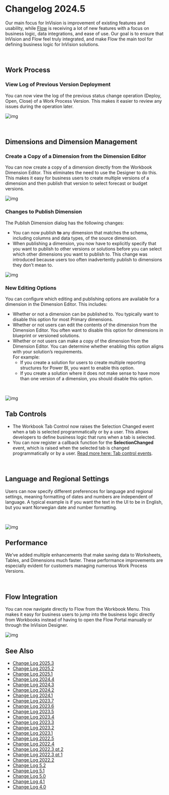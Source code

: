 # Changelog 2024.5

Our main focus for InVision is improvement of existing features and usability, while [Flow](../../flow/changelog/changelog24_december.md) is receiving a lot of new features with a focus on business logic, data integrations, and ease of use. Our goal is to ensure that InVision and Flow feel truly integrated, and make Flow the main tool for defining business logic for InVision solutions.

</br>

## Work Process

### View Log of Previous Version Deployment

You can now view the log of the previous status change operation (Deploy, Open, Close) of a Work Process Version. This makes it easier to review any issues during the operation later.

![img](https://profitbasedocs.blob.core.windows.net/images/InVision_24_5_1.png)

</br>

## Dimensions and Dimension Management

### Create a Copy of a Dimension from the Dimension Editor

You can now create a copy of a dimension directly from the Workbook Dimension Editor. This eliminates the need to use the Designer to do this. This makes it easy for business users to create multiple versions of a dimension and then publish that version to select forecast or budget versions.

![img](https://profitbasedocs.blob.core.windows.net/images/InVision_24_5_2.png)

### Changes to Publish Dimension

The Publish Dimension dialog has the following changes:

- You can now publish **to** any dimension that matches the schema, including columns and data types, of the source dimension.
- When publishing a dimension, you now have to explicitly specify that you want to publish to other versions or solutions before you can select which other dimensions you want to publish to. This change was introduced because users too often inadvertently publish to dimensions they don’t mean to.

![img](https://profitbasedocs.blob.core.windows.net/images/InVision_24_5_3.png)

### New Editing Options

You can configure which editing and publishing options are available for a dimension in the Dimension Editor. This includes:

- Whether or not a dimension can be published to. You typically want to disable this option for most Primary dimensions.
- Whether or not users can edit the contents of the dimension from the Dimension Editor. You often want to disable this option for dimensions in blueprint or versioned solutions.
- Whether or not users can make a copy of the dimension from the Dimension Editor. You can determine whether enabling this option aligns with your solution’s requirements.  
For example:
  - If you create a solution for users to create multiple reporting structures for Power BI, you want to enable this option.
  - If you create a solution where it does not make sense to have more than one version of a dimension, you should disable this option.

</br>

![img](https://profitbasedocs.blob.core.windows.net/images/InVision_24_5_4.png)

## Tab Controls

- The Workbook Tab Control now raises the Selection Changed event when a tab is selected programmatically or by a user. This allows developers to define business logic that runs when a tab is selected.
- You can now register a callback function for the **SelectionChanged** event, which is raised when the selected tab is changed programmatically or by a user. [Read more here: Tab control events](../docs/forms/formschemas/controls/tabcontrol.md#events).

</br>

## Language and Regional Settings

Users can now specify different preferences for language and regional settings, meaning formatting of dates and numbers are independent of language. A typical example is if you want the text in the UI to be in English, but you want Norwegian date and number formatting.

</br>

![img](https://profitbasedocs.blob.core.windows.net/images/InVision_24_5_5.png)

## Performance

We’ve added multiple enhancements that make saving data to Worksheets, Tables, and Dimensions much faster. These performance improvements are especially evident for customers managing numerous Work Process Versions.

</br>

## Flow Integration

You can now navigate directly to Flow from the Workbook Menu. This makes it easy for business users to jump into the business logic directly from Workbooks instead of having to open the Flow Portal manually or through the InVision Designer.

![img](https://profitbasedocs.blob.core.windows.net/images/InVision_24_5_6.png)


## See Also


- [Change Log 2025.3](changelog25_3.md)
- [Change Log 2025.2](changelog25_2.md)
- [Change Log 2025.1](changelog25_1.md)
- [Change Log 2024.4](changelog24_4.md)
- [Change Log 2024.3](changelog24_3.md)
- [Change Log 2024.2](changelog24_2.md)
- [Change Log 2024.1](changelog24_1.md)
- [Change Log 2023.7](changelog23_7.md)
- [Change Log 2023.6](changelog23_6.md)
- [Change Log 2023.5](changelog23_5.md)
- [Change Log 2023.4](changelog23_4.md)
- [Change Log 2023.3](changelog23_3.md)
- [Change Log 2023.2](changelog23_2.md)
- [Change Log 2023.1](changelog23_1.md)
- [Change Log 2022.5](changelog22_5.md)
- [Change Log 2022.4](changelog22_4.md)
- [Change Log 2022.3 pt 2](changelog22_3_2.md)
- [Change Log 2022.3 pt 1](changelog22_3_1.md)
- [Change Log 2022.2](changelog22_2.md)
- [Change Log 5.2](changelog52.md)
- [Change Log 5.1](changelog51.md)
- [Change Log 5.0](changelog5.md)
- [Change Log 4.1](changelog41.md)
- [Change Log 4.0](changelog40.md)

